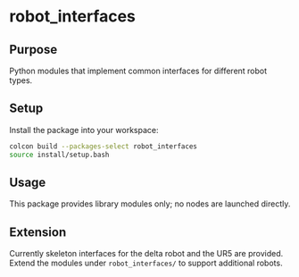 # robot_interfaces

## Purpose
Python modules that implement common interfaces for different robot types.

## Setup
Install the package into your workspace:

```bash
colcon build --packages-select robot_interfaces
source install/setup.bash
```

## Usage
This package provides library modules only; no nodes are launched directly.

## Extension
Currently skeleton interfaces for the delta robot and the UR5 are provided. Extend the modules under `robot_interfaces/` to support additional robots.
